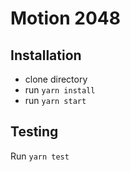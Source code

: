 # Motion 2048 #

## Installation ##

* clone directory
* run `yarn install`
* run `yarn start`

## Testing ##

Run `yarn test`
